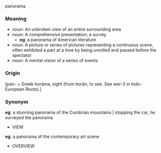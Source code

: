 panorama
### Meaning
+ _noun_: An unbroken view of an entire surrounding area
+ _noun_: A comprehensive presentation; a survey
    + __eg__: a panorama of American literature
+ _noun_: A picture or series of pictures representing a continuous scene, often exhibited a part at a time by being unrolled and passed before the spectator
+ _noun_: A mental vision of a series of events

### Origin

[pan- + Greek horāma, sight (from horān, to see. See wer-3 in Indo-European Roots).]

### Synonym

__eg__: a stunning panorama of the Cumbrian mountains | stopping the car, he surveyed the panorama

+ VIEW

__eg__: a panorama of the contemporary art scene

+ OVERVIEW


